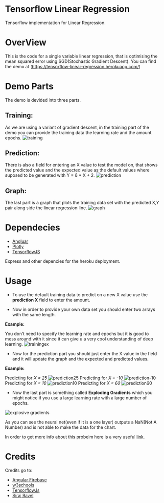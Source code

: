 # Tensorflow Linear Regression

Tensorflow implementation for Linear Regression.

# OverView
This is the code for a single variable linear regression, that is optimising the mean squared error using SGD(Stochastic Gradient Descent).
You can find the demo at  (https://tensorflow-linear-regression.herokuapp.com/)

# Demo Parts
The demo is devided into three parts.
## Training:
As we are using a variant of gradient descent, in the training part of the demo you can provide the training data the learning rate and the amount epochs.
![training](https://user-images.githubusercontent.com/26652672/43607095-2797db4a-9695-11e8-93c8-60244f05a76b.png)



## Prediction:
There is also a field for entering an X value to test the model on, that shows the predicted value and the expected value as the default values where suposed to be generated with Y = 6 * X + 2.
![prediction](https://user-images.githubusercontent.com/26652672/43607090-26a988d2-9695-11e8-8d0c-20c8ba842b06.png)

## Graph:
The last part is a graph that plots the training data set with the predicted X,Y pair along side the linear regression line.
![graph](https://user-images.githubusercontent.com/26652672/43607088-267aecc0-9695-11e8-9792-ca6c1d3dcf03.png)

# Dependecies
* [Angluar](https://angular.io/)
* [Plotly](https://plot.ly/javascript/)
* [TensorflowJS](https://js.tensorflow.org/)

Express and other depencies for the heroku deployment.

# Usage

* To use the default training data to predict on a new X value use the **prediction X** field to enter the amount.

* Now in order to provide your own data set you should enter two arrays with the same length.

**Example:**

You don't need to specify the learning rate and epochs but it is good to mess around with it since it can give u a very cool understanding of deep learning.
![trainingex](https://user-images.githubusercontent.com/26652672/43607096-27c1e28c-9695-11e8-97c1-0b79bcd55d34.png)

* Now for the prediction part you should just enter the X value in the field and it will update the graph and the expected and predicted values.

**Example:**

Predicting for *X = 25*
![prediction25](https://user-images.githubusercontent.com/26652672/43607093-273bc2b0-9695-11e8-9782-be24569e6e6f.png)
Predicting for *X = -10*
![prediction-10](https://user-images.githubusercontent.com/26652672/43607092-270cfdfe-9695-11e8-923c-61752259c346.png)
Predicting for *X = 10*
![prediction10](https://user-images.githubusercontent.com/26652672/43607091-26dbc446-9695-11e8-9459-17430f4ca5f8.png)
Predicting for *X = 60*
![prediction60](https://user-images.githubusercontent.com/26652672/43607094-27691d78-9695-11e8-883c-69ff90fc7569.png)

* Now the last part is something called **Exploding Gradients** which you might notice if you use a large learning rate with a large number of epochs.

 ![explosive gradients](https://user-images.githubusercontent.com/26652672/43607097-28140828-9695-11e8-8a0c-235b70a5a142.png)

As you can see the neural net(even if it is a one layer) outputs a NaN(Not A Number) and is not able to make the data for the chart.

In order to get more info about this probelm here is a very useful [link](https://machinelearningmastery.com/exploding-gradients-in-neural-networks/).
 # Credits
 Credits go to:
 * [Angular Firebase](https://www.youtube.com/watch?v=Y_XM3Bu-4yc)
 * [w3schools](https://www.w3schools.com/css/css_form.asp)
 * [TensorflowJs](https://js.tensorflow.org/)
 * [Siraj Ravel](https://github.com/llSourcell)
